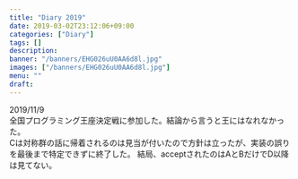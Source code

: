 ```yaml
---
title: "Diary 2019"
date: 2019-03-02T23:12:06+09:00
categories: ["Diary"]
tags: []
description:
banner: "/banners/EHG026uU0AA6d8l.jpg"
images: ["/banners/EHG026uU0AA6d8l.jpg"]
menu: ""
draft:
---
```

2019/11/9  
全国プログラミング王座決定戦に参加した。結論から言うと王にはなれなかった。  
Cは対称群の話に帰着されるのは見当が付いたので方針は立ったが、実装の誤りを最後まで特定できずに終了した。
結局、acceptされたのはAとBだけでD以降は見てない。  